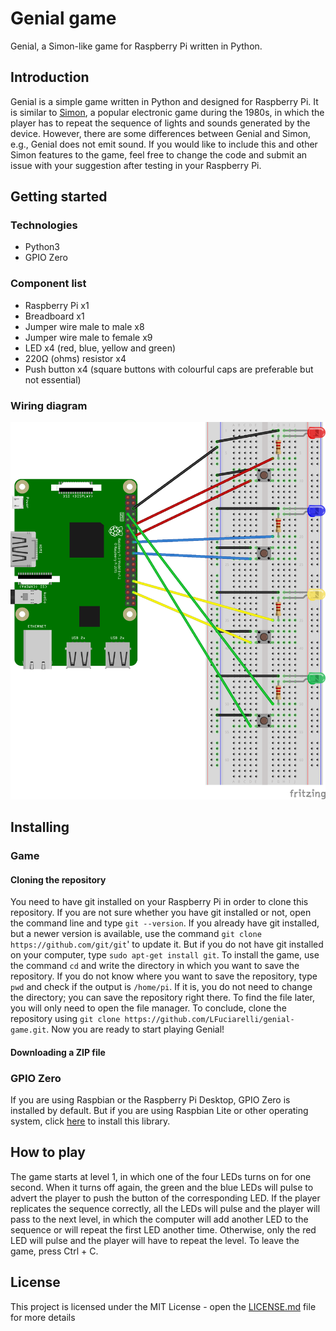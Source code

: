 # Genial game
Genial, a Simon-like game for Raspberry Pi written in Python.
## Introduction
Genial is a simple game written in Python and designed for Raspberry Pi. It is similar to [Simon](https://en.wikipedia.org/wiki/Simon_(game)), a popular electronic game during the 1980s, in which the player has to repeat the sequence of lights and sounds generated by the device. However, there are some differences between Genial and Simon, e.g., Genial does not emit sound. If you would like to include this and other Simon features to the game, feel free to change the code and submit an issue with your suggestion after testing in your Raspberry Pi.
## Getting started
### Technologies
- Python3
- GPIO Zero
### Component list
- Raspberry Pi x1
- Breadboard x1
- Jumper wire male to male x8
- Jumper wire male to female x9
- LED x4 (red, blue, yellow and green)
- 220Ω (ohms) resistor x4
- Push button x4 (square buttons with colourful caps are preferable but not essential)
### Wiring diagram
![](images/genialgame4_bb.png)
## Installing
### Game
#### Cloning the repository
You need to have git installed on your Raspberry Pi in order to clone this repository. If you are not sure whether you have git installed or not, open the command line and type `git --version`. 
If you already have git installed, but a newer version is available, use the command `git clone https://github.com/git/git`' to update it.
But if you do not have git installed on your computer, type `sudo apt-get install git`.
To install the game, use the command `cd` and write the directory in which you want to save the repository. If you do not know where you want to save the repository, type `pwd` and check if the output is `/home/pi`. If it is, you do not need to change the directory; you can save the repository right there. To find the file later, you will only need to open the file manager.
To conclude, clone the repository using `git clone https://github.com/LFuciarelli/genial-game.git`.
Now you are ready to start playing Genial!
#### Downloading a ZIP file
### GPIO Zero
If you are using Raspbian or the Raspberry Pi Desktop, GPIO Zero is installed by default. But if you are using Raspbian Lite or other operating system, click [here](https://gpiozero.readthedocs.io/en/stable/installing.html) to install this library.
## How to play
The game starts at level 1, in which one of the four LEDs turns on for one second. When it turns off again, the green and the blue LEDs will pulse to advert the player to push the button of the corresponding LED. If the player replicates the sequence correctly, all the LEDs will pulse and the player will pass to the next level, in which the computer will add another LED to the sequence or will repeat the first LED another time. Otherwise, only the red LED will pulse and the player will have to repeat the level. To leave the game, press Ctrl + C.
## License
This project is licensed under the MIT License - open the [LICENSE.md](https://github.com/LFuciarelli/genial-game/blob/master/LICENSE.md) file for more details
